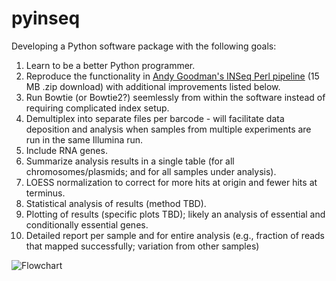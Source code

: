 # pyinseq

Developing a Python software package with the following goals:

1. Learn to be a better Python programmer.
2. Reproduce the functionality in [Andy Goodman's INSeq Perl pipeline](http://www.nature.com/nprot/journal/v6/n12/extref/nprot.2011.417-S2.zip) (15 MB .zip download) with additional improvements listed below.
3. Run Bowtie (or Bowtie2?) seemlessly from within the software instead of requiring complicated index setup.
4. Demultiplex into separate files per barcode - will facilitate data deposition and analysis when samples from multiple experiments are run in the same Illumina run.
5. Include RNA genes.
6. Summarize analysis results in a single table (for all chromosomes/plasmids; and for all samples under analysis).
7. LOESS normalization to correct for more hits at origin and fewer hits at terminus.
8. Statistical analysis of results (method TBD).
9. Plotting of results (specific plots TBD); likely an analysis of essential and conditionally essential genes.
10. Detailed report per sample and for entire analysis (e.g., fraction of reads that mapped successfully; variation from other samples)

![Flowchart](https://cloud.githubusercontent.com/assets/8669125/8175914/1dcad01c-13b8-11e5-8ceb-1b4f64a99f13.png)
